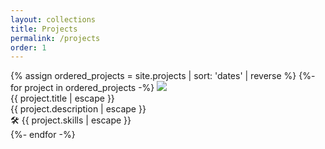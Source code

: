 ```yaml
---
layout: collections
title: Projects
permalink: /projects
order: 1
---
```


<div class="projects">
    <div class="wrapper">
        <div class="row">
        {% assign ordered_projects = site.projects | sort: 'dates' | reverse %}
        {%- for project in ordered_projects -%}
            <a href="{{ project.url }}" class="project-item col-md-4 col-12" style="text-decoration:none;">
                <img src="{{ site.url }}/assets/icons/{{ project.icon }}">
                <div class="project-text-box">
                    <div class="project-title">{{ project.title | escape }}</div>
                    <div class="description">{{ project.description | escape }}</div>
                    <div class="skills">🛠️ {{ project.skills | escape }}</div>
                </div>
            </a>
        {%- endfor -%}
        </div>
    </div>
</div>

